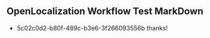 ## OpenLocalization Workflow Test MarkDown
* 5c02c0d2-b80f-489c-b3e6-3f266093556b 
thanks!<!--HONumber=Mar16_HO3-->
